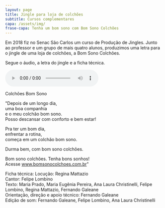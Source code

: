 ```yaml
---
layout: page
title: Jingle para loja de colchões
subtitle: Cursos complementares
capa: /assets/img/
frase-capa: Tenha um bom sono com Bom Sono Colchões
---
```



Em 2018 fiz no Senac São Carlos um curso de Produção de Jingles. Junto ao professor e um grupo de mais quatro alunos, produzimos uma letra para o jingle de uma loja de colchões, a Bom Sono Colchões.

Segue o áudio, a letra do jingle e a ficha técnica.

<audio ref='Bom Sono' controls src="https://github.com/ReMattazio/remattazio.github.io/blob/master/assets/mids/colch%C3%B5es_bom_sonhos_jingle.mp3?raw=true" >seu navegador nao suporta audio</audio>

Colchões Bom Sono

"Depois de um longo dia,  
uma boa companhia  
e o meu colchão bom sono.  
Posso descansar com conforto e bem estar!  

Pra ter um bom dia,  
enfrentar a rotina,  
começa em um colchão bom sono.

Durma bem, com bom sono colchões.

Bom sono colchões. Tenha bons sonhos!  
Acesse www.bomsonocolchoes.com.br"

Ficha técnica:
Locução: Regina Mattazio  
Cantor: Felipe Lombino  
Texto: Maria Prado, Maria Eugênia Pereira, Ana Laura Christinelli, Felipe Lombino, Regina Mattazio, Fernando Galeane  
Orientação, direção e apoio técnico: Fernando Galeane  
Edição de som: Fernando Galeane, Felipe Lombino, Ana Laura Christinelli
